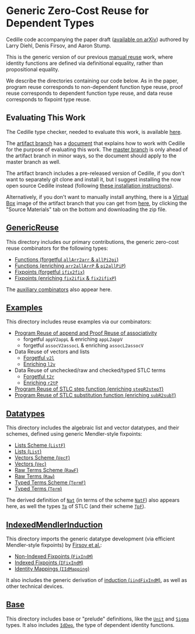 Generic Zero-Cost Reuse for Dependent Types
===========================================

Cedille code accompanying the paper draft
([available on arXiv](https://arxiv.org/abs/1803.08150)) 
authored by Larry Diehl, Denis Firsov, and Aaron Stump.

This is the generic version of our
previous [manual reuse](https://github.com/larrytheliquid/zero-cost-coercions)
work, where identity functions are defined via definitional equality, 
rather than propositional equality.

We describe the directories containing our code below. As in the paper,
program reuse corresponds to non-dependent function type reuse,
proof reuse corresponds to dependent function type reuse,
and data reuse corresponds to fixpoint type reuse.

Evaluating This Work
--------------------

The Cedille type checker, needed to evaluate this work, is available [here](https://github.com/cedille/cedille).

The [artifact branch](https://github.com/larrytheliquid/generic-reuse/blob/artifact) has a [document](https://github.com/larrytheliquid/generic-reuse/blob/artifact/ArtifactOverview.md) that explains how to work with Cedille for
the purpose of evaluating this work. 
The [master branch](https://github.com/larrytheliquid/generic-reuse/blob/master) is only ahead of the artifact branch in minor ways, so the document should apply to the master branch as well.

The artifact branch includes a pre-released version of Cedille, if you don't want to separately
git clone and install it, but I suggest installing the now open source Cedille instead
(following [these installation instructions](https://cedille.github.io)). 

Alternatively, if you don't want to manually install anything, there is a [Virtual Box](https://www.virtualbox.org/) image
of the artifact branch that you can get from [here](https://dl.acm.org/citation.cfm?id=3235040),
by clicking the "Source Materials" tab on the bottom and downloading the zip file.

[GenericReuse](code/GenericReuse)
---------------------------------

This directory includes our primary contributions,
the generic zero-cost reuse combinators for the following types:
* [Functions (forgetful `allArr2arr` & `allPi2pi`)](code/GenericReuse/FogFun.ced)
* [Functions (enriching `arr2allArrP` & `pi2allPiP`)](code/GenericReuse/EnrFun.ced)
* [Fixpoints (forgetful `ifix2fix`)](code/GenericReuse/FogFix.ced)
* [Fixpoints (enriching `fix2ifix` & `fix2ifixP`)](code/GenericReuse/EnrFix.ced)

The [auxiliary combinators](code/GenericReuse/Aux.ced) also appear here.

[Examples](code/Examples)
---------------------------------

This directory includes reuse examples via our combinators:
* [Program Reuse of append and Proof Reuse of associativity](code/Examples/AppendReuse.ced)
  * forgetful `appV2appL` & enriching `appL2appV`
  * forgetful `assocV2assocL` & enriching `assocL2assocV`
* Data Reuse of vectors and lists
  * [Forgetful `v2l`](code/Examples/VecListReuse.ced)
  * [Enriching `l2v`](code/Examples/ListVecReuse.ced)
* Data Reuse of unchecked/raw and checked/typed STLC terms
  * [Forgetful `t2r`](code/Examples/TermRawReuse.ced)
  * [Enriching `r2tP`](code/Examples/RawTermReuse.ced)
* [Program Reuse of STLC step function (enriching `stepR2stepT`)](code/Examples/StepReuse.ced)
* [Program Reuse of STLC substitution function (enriching `subR2subT`)](code/Examples/SubReuse.ced)

[Datatypes](code/Datatypes)
---------------------------

This directory includes the algebraic list and vector datatypes,
and their schemes, defined using generic Mendler-style fixpoints:
* [Lists Scheme (`ListF`)](code/Datatypes/ListF.ced)
* [Lists (`List`)](code/Datatypes/List.ced)
* [Vectors Scheme (`VecF`)](code/Datatypes/VecF.ced)
* [Vectors (`Vec`)](code/Datatypes/Vec.ced)
* [Raw Terms Scheme (`RawF`)](code/Datatypes/RawF.ced)
* [Raw Terms (`Raw`)](code/Datatypes/Raw.ced)
* [Typed Terms Scheme (`TermF`)](code/Datatypes/TermF.ced)
* [Typed Terms (`Term`)](code/Datatypes/Term.ced)

The derived definition of [`Nat`](code/Datatypes/Nat.ced)
(in terms of the scheme [`NatF`](code/Datatypes/NatF.ced))
also appears here, as well the types [`Tp`](code/Datatypes/Tp.ced)
of STLC (and their scheme [`TpF`](code/Datatypes/TpF.ced)).

[IndexedMendlerInduction](code/IndexedMendlerInduction)
-------------------------------------------------------

This directory imports the generic datatype development
(via efficient Mendler-style fixpoints) by
[Firsov et al.](https://arxiv.org/abs/1803.02473):
* [Non-Indexed Fixpoints (`FixIndM`)](code/IndexedMendlerInduction/FixIndM.ced)
* [Indexed Fixpoints (`IFixIndM`)](code/IndexedMendlerInduction/IFixIndM.ced)
* [Identity Mappings (`IIdMapping`)](code/IndexedMendlerInduction/IIdMapping.ced)

It also includes the generic derivation of [induction (`iindFixIndM`)](code/IndexedMendlerInduction/IInductionM.ced),
as well as other technical devices.

[Base](code/Base)
-----------------

This directory includes base or "prelude" definitions,
like the [`Unit`](code/Base/Unit.ced) and [`Sigma`](code/Base/Sigma.ced) types.
It also includes [`IdDep`](code/Base/Id.ced),
the type of dependent identity functions.

